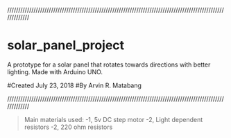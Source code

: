 /////////////////////////////////////////////////////////////////////////////////////////////////////////////

# solar_panel_project
A prototype for a solar panel that rotates towards directions with better lighting. Made with Arduino UNO.

#Created July 23, 2018
#By Arvin R. Matabang

/////////////////////////////////////////////////////////////////////////////////////////////////////////////
> Main materials used:
  -1, 5v DC step motor
  -2, Light dependent resistors
  -2, 220 ohm resistors
